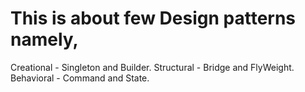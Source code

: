 # This is about few Design patterns namely,
 Creational - Singleton and Builder.
 Structural - Bridge and FlyWeight.
 Behavioral - Command and State.
